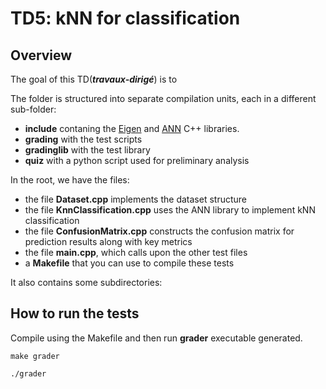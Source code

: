 # TD5: kNN for classification

## Overview

The goal of this TD(***travaux-dirigé***) is to 

The folder is structured into separate compilation units, each in a different sub-folder:

- **include** contaning the [Eigen](https://eigen.tuxfamily.org/) and [ANN](https://www.cs.umd.edu/users/mount/ANN/) C++ libraries.
- **grading** with the test scripts
- **gradinglib** with the test library
- **quiz** with a python script used for preliminary analysis

In the root, we have the files:
- the file **Dataset.cpp** implements the dataset structure
- the file **KnnClassification.cpp** uses the ANN library to implement kNN classification
- the file **ConfusionMatrix.cpp** constructs the confusion matrix for prediction results along with key metrics
- the file **main.cpp**, which calls upon the other test files
- a **Makefile** that you can use to compile these tests

It also contains some subdirectories:

## How to run the tests

Compile using the Makefile and then run **grader** executable generated.

`make grader`

`./grader`
